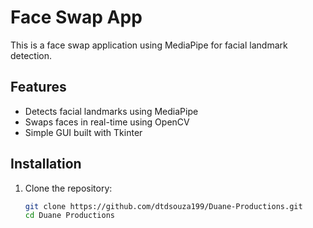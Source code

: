 # Face Swap App

This is a face swap application using MediaPipe for facial landmark detection.

## Features

- Detects facial landmarks using MediaPipe
- Swaps faces in real-time using OpenCV
- Simple GUI built with Tkinter

## Installation

1. Clone the repository:
   ```sh
   git clone https://github.com/dtdsouza199/Duane-Productions.git
   cd Duane Productions